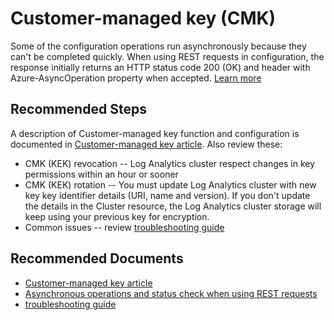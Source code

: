 
<properties
pageTitle="Customer-managed key (CMK)"
description="Customer-managed key (CMK)"
service="microsoft.operationalinsights"
resource="workspaces"
articleId="operationalinsights_customer_managed_key_(cmk)"
symptomID=""
infoBubbleText=""
authors="yossiy"
ms.author="yossiy"
displayorder=""
selfHelpType="generic"
supportTopicIds="32745440"
resourceTags=""
productPesIds="15725"
cloudEnvironments="Public, Fairfax, Mooncake, usnat, ussec"
ownershipId="AzureMonitoring_LogAnalytics"
/>

# Customer-managed key (CMK)

Some of the configuration operations run asynchronously because they can't be completed quickly. When using REST requests in configuration, the response initially returns an HTTP status code 200 (OK) and header with Azure-AsyncOperation property when accepted. [Learn more](https://docs.microsoft.com/azure/azure-monitor/platform/customer-managed-keys#asynchronous-operations-and-status-check)

## **Recommended Steps**

A description of Customer-managed key function and configuration is documented in [Customer-managed key article](https://docs.microsoft.com/azure/azure-monitor/platform/customer-managed-keys). Also review these:
* CMK (KEK) revocation -- Log Analytics cluster respect changes in key permissions within an hour or sooner
* CMK (KEK) rotation -- You must update Log Analytics cluster with new key key identifier details (URI, name and version). If you don't update the details in the Cluster resource, the Log Analytics cluster storage will keep using your previous key for encryption.
* Common issues -- review [troubleshooting guide](https://docs.microsoft.com/azure/azure-monitor/platform/customer-managed-keys#troubleshooting)

## **Recommended Documents**

* [Customer-managed key article](https://docs.microsoft.com/azure/azure-monitor/platform/customer-managed-keys)
* [Asynchronous operations and status check when using REST requests](https://docs.microsoft.com/azure/azure-monitor/platform/customer-managed-keys#asynchronous-operations-and-status-check)
* [troubleshooting guide](https://docs.microsoft.com/azure/azure-monitor/platform/customer-managed-keys#troubleshooting)
